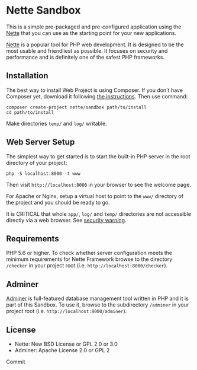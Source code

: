 Nette Sandbox
=============

This is a simple pre-packaged and pre-configured application using the [Nette](https://nette.org)
that you can use as the starting point for your new applications.

[Nette](https://nette.org) is a popular tool for PHP web development.
It is designed to be the most usable and friendliest as possible. It focuses
on security and performance and is definitely one of the safest PHP frameworks.


Installation
------------

The best way to install Web Project is using Composer. If you don't have Composer yet,
download it following [the instructions](https://doc.nette.org/composer). Then use command:

	composer create-project nette/sandbox path/to/install
	cd path/to/install


Make directories `temp/` and `log/` writable.


Web Server Setup
----------------

The simplest way to get started is to start the built-in PHP server in the root directory of your project:

	php -S localhost:8000 -t www

Then visit `http://localhost:8000` in your browser to see the welcome page.

For Apache or Nginx, setup a virtual host to point to the `www/` directory of the project and you
should be ready to go.

It is CRITICAL that whole `app/`, `log/` and `temp/` directories are not accessible directly
via a web browser. See [security warning](https://nette.org/security-warning).


Requirements
------------

PHP 5.6 or higher. To check whether server configuration meets the minimum requirements for
Nette Framework browse to the directory `/checker` in your project root (i.e. `http://localhost:8000/checker`).


Adminer
-------

[Adminer](https://www.adminer.org/) is full-featured database management tool written in PHP and it is part of this Sandbox.
To use it, browse to the subdirectory `/adminer` in your project root (i.e. `http://localhost:8000/adminer`).


License
-------
- Nette: New BSD License or GPL 2.0 or 3.0
- Adminer: Apache License 2.0 or GPL 2


Commit
